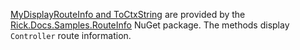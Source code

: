 [MyDisplayRouteInfo and ToCtxString](https://github.com/Rick-Anderson/RouteInfo/blob/master/Microsoft.Docs.Samples.RouteInfo/ControllerContextExtensions.cs) are provided by the [Rick.Docs.Samples.RouteInfo](https://www.nuget.org/packages/Rick.Docs.Samples.RouteInfo) NuGet package. The methods display `Controller` route information.